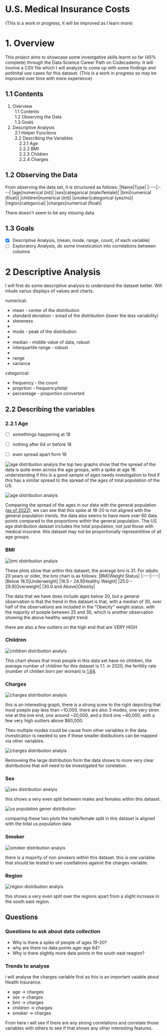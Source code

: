# U.S. Medical Insurance Costs
(This is a work in progress, it will be improved as I learn more)

# 1. Overview

This project aims to showcase some investgative skills learnt so far (45% complete) through the Data Science Career Path on Codecademy. It will involve a CSV file which I will analyze to come up with some findings and potitnital use cases for this dataset. (This is a work in progress so may be improved over time with more experience) 

## 1.1 Contents

1. Overview  
&ensp;1.1 Contents  
&ensp;1.2 Observing the Data  
&ensp;1.3 Goals
2. Descriptive Analysis  
&ensp;2.1 Helper Funcitons  
&ensp;2.2 Describing the Variables  
&ensp;&ensp;&ensp;2.2.1 Age  
&ensp;&ensp;&ensp;2.2.2 BMI  
&ensp;&ensp;&ensp;2.2.3 Children  
&ensp;&ensp;&ensp;2.2.4 Charges  

## 1.2 Observing the Data
From observing the data set, it is structured as follows:
|Name|Type|
|:---|:---|
|age|numerical (int)|
|sex|categorical (male/female)|
|bmi|numerical (float)|
|children|numerical (int)|
|smoker|categorical (yes/no)|
|region|categorical|
|charges|numerical (float)|

There doesn't seem to be any missing data.

## 1.3 Goals
- [X] Descriptive Analysis, (mean, mode, range, count, of each variable)
- [ ] Exploratory Analysis, do some investication into correlations between columns

# 2 Descriptive Analysis

I will first do some descriptive analysis to understand the dataset better. Will inlude varius displays of values and charts.

numerical:

- mean - center of the distribution
- standard deviation - sread of the distribution (lower the less variability)
- skewness 
-
- mode - peak of the distribution
-
- median - middle value of data, robust
- interquartile range - robust
-
- range
- variance

categorical:

- frequency - the count
- proprtion - frequency/total
- percentage - proportion converted

## 2.2 Describing the variables

### 2.2.1 Age

- [ ] somethings happening at 18

- [ ] nothing after 64 or before 18

- [ ] even spread apart form 18

![age distribution analyis](graphs/age_distribution_analysis.png)
the top two graphs show that the spread of the data is quite even across the age groups, with a spike at age 18. understanding if this is a good sample of ages needs investigation to find if this has a similar spread to the spread of the ages of total population of the US.

![age distribution analyis](graphs/age_distribution_comparison.png)

Comparing the spread of the ages in our data with the general population ([as of 2022](https://data.census.gov/table/ACSST1Y2022.S0101?q=population%20by%20age)), we can see that this spike at 18-20 is not aligned with the general population trends. the data also seems to have more over 60 data points compared to the proportions within the general population. The US age distribution dataset includes the total population, not just those with medical insurane. this dataset may not be proportionally representitive of all age groups. 

### BMI

![bmi distribution analyis](graphs/bmi_distribution_analysis.png)

These plots show that within this dataset, the average bmi is 31. For adults 20 years or older, the bmi chart is as follows:
|BMI|Weight Status|
|:---|:---|
|Below 18.5|Underweight|
|18.5 – 24.9|Healthy Weight|
|25.0 – 29.9|Overweight|
|30.0 and Above|Obesity|

The data that we have does include ages below 20, but a general observation is that the trend in this dataset is that, with a median of 30, over half of the observations are included in the "Obecity" weight status. with the majority of poeple between 25 and 35, which is another observation showing the above healthy weight trend.

there are also a few outliers on the high end that are VERY HIGH

### Children

![children distribution analyis](graphs/children_distribution_analysis.png)

This chart shows that most people in this data set have no children, the average number of children for this dataset is 1.1. in 2020, the fertility rate (number of childen born per woman) is [1.64](https://en.wikipedia.org/wiki/Demographics_of_the_United_States#Vital_statistics:~:text=1.93-,1.64,-Life%20expectancy%20at).

### Charges

![charges distribution analyis](graphs/charges_distribution_analysis.png)

this is an interesting graph, there is a strong scew to the right depicting that most poeple pay less than ~10,000. there are also 3 modes, one very stron one at the low end, one around ~20,000, and a third one ~40,000, with a few very high outliers above $60,000.

Thes multiple modes could be cause from other variables in the data. investication is needed to see if these smaller distibutions can be mapped via other variables.

![charges distribution analyis](graphs/charges_distribution_minus_the_large_distribution.png)

Removeing the large distribution form the data shows to more very clear distributions that will need to be investigated for corelation.

### Sex 

![sex distribution analyis](graphs/sex_distribution_analysis.png)

this shows a very even split between males and females within this dataset.

![us population gener distribution](graphs/us_population.png)

comparing these two plots the male/female split in this dataset is aligned with the total us population data

### Smoker
![smoker distribution analyis](graphs/smoker_distribution_analysis.png)

there is a majority of non smokers within this dataset. this is one variable that should be tested to see corellations against the charges variable.

### Region

![region distribution analyis](graphs/region_distribution_analysis.png)

this shows a very even split over the regions apart from a slight increase in the south east region

## Questions

### Questions to ask about data collection
- Why is there a spike of people of ages 19-20?
- why are there no data points ager age 64?
- Why is there slightly more data points in the south east reagion? 

### Trends to analyse  
i will analyse the charges variable first as this is an important vaiable about Health Insurance. 
- age -> charges
- sex -> charges
- bmi -> charges
- children -> charges
- smoker -> charges  

From here i will see if there are any strong correlations and correlate those variables with others to see if that shows any other interesting features. 
